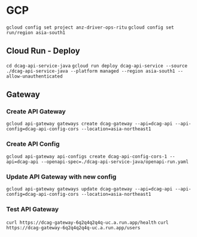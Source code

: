 # GCP
`gcloud config set project anz-driver-ops-ritu`
`gcloud config set run/region asia-south1`

## Cloud Run - Deploy
`cd dcag-api-service-java`
`gcloud run deploy dcag-api-service --source ./dcag-api-service-java --platform managed --region asia-south1 --allow-unauthenticated`

## Gateway

### Create API Gateway
`gcloud api-gateway gateways create dcag-gateway --api=dcag-api --api-config=dcag-api-config-cors --location=asia-northeast1`

### Create API Config
`gcloud api-gateway api-configs create dcag-api-config-cors-1 --api=dcag-api --openapi-spec=./dcag-api-service-java/openapi-run.yaml` 

### Update API Gateway with new config
`gcloud api-gateway gateways update dcag-gateway --api=dcag-api --api-config=dcag-api-config-cors --location=asia-northeast1`

### Test API Gateway
`curl https://dcag-gateway-6q2q4q2q4q-uc.a.run.app/health`
`curl https://dcag-gateway-6q2q4q2q4q-uc.a.run.app/users`
